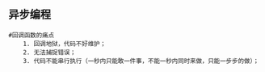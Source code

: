 ## 异步编程
    #回调函数的痛点
        1. 回调地狱，代码不好维护；
        2. 无法捕捉错误；
        3. 代码不能串行执行（一秒内只能敢一件事，不能一秒内同时来做，只能一步步的做）；